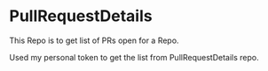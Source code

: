 # PullRequestDetails

This Repo is to get list of PRs open for a Repo.

Used my personal token to get the list from PullRequestDetails repo.
